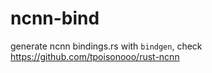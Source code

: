 # ncnn-bind

generate ncnn bindings.rs with `bindgen`, check https://github.com/tpoisonooo/rust-ncnn